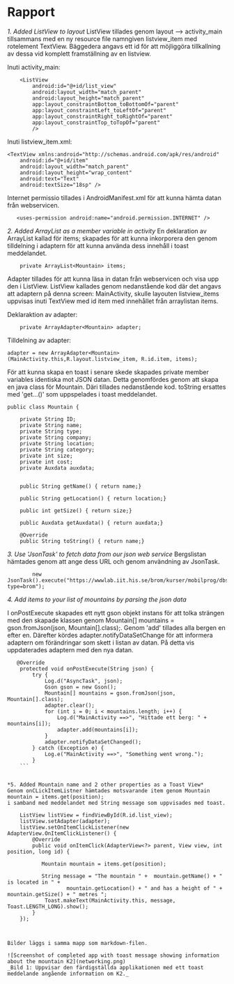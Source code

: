 
# Rapport
*1. Added ListView to layout*
ListView tillades genom layout --> activity_main tillsammans med en ny resource file namngiven
listview_item med rotelement TextView. Bäggedera angavs ett id för att möjliggöra tillkallning av
dessa vid komplett framställning av en listview.

Inuti activity_main:
```
    <ListView
        android:id="@+id/list_view"
        android:layout_width="match_parent"
        android:layout_height="match_parent"
        app:layout_constraintBottom_toBottomOf="parent"
        app:layout_constraintLeft_toLeftOf="parent"
        app:layout_constraintRight_toRightOf="parent"
        app:layout_constraintTop_toTopOf="parent"
        />
```

Inuti listview_item.xml:
```
<TextView xmlns:android="http://schemas.android.com/apk/res/android"
    android:id="@+id/item"
    android:layout_width="match_parent"
    android:layout_height="wrap_content"
    android:text="Text"
    android:textSize="18sp" />
```

Internet permissio tillades i AndroidManifest.xml för att kunna hämta datan från webservicen.
```
   <uses-permission android:name="android.permission.INTERNET" />
```

*2. Added ArrayList<Mountain> as a member variable in activity*
En deklaration av ArrayList kallad för <Mountain> items; skapades för att kunna inkorporera den genom
 tilldelning i adaptern för att kunna använda dess innehåll i toast meddelandet.

```
    private ArrayList<Mountain> items;
```
Adapter tillades för att kunna läsa in datan från webservicen och visa upp den i ListView.
ListView kallades genom nedanstående kod där det angavs att adaptern på denna screen: MainActivity, skulle
layouten listview_items uppvisas inuti TextView med id item med innehållet från arraylistan items.

Deklaraktion av adapter:
```
    private ArrayAdapter<Mountain> adapter;
```
Tilldelning av adapter:
```
adapter = new ArrayAdapter<Mountain>(MainActivity.this,R.layout.listview_item, R.id.item, items);
```

För att kunna skapa en toast i senare skede skapades private member variables identiska mot JSON datan.
Detta genomfördes genom att skapa en java class för Mountain. Däri tillades nedanstående kod.
toString ersattes med 'get...()' som uppspelades i toast meddelandet.
```
public class Mountain {

    private String ID;
    private String name;
    private String type;
    private String company;
    private String location;
    private String category;
    private int size;
    private int cost;
    private Auxdata auxdata;


    public String getName() { return name;}

    public String getLocation() { return location;}

    public int getSize() { return size;}

    public Auxdata getAuxdata() { return auxdata;}

    @Override
    public String toString() { return name;}
```

*3. Use 'JsonTask' to fetch data from our json web service*
Bergslistan hämtades genom att ange dess URL och genom användning av JsonTask.
```
        new JsonTask().execute("https://wwwlab.iit.his.se/brom/kurser/mobilprog/dbservice/admin/getdataasjson.php?type=brom");
```

*4. Add items to your list of mountains by parsing the json data*

I onPostExecute skapades ett nytt gson objekt instans för att tolka strängen med den skapade klassen
genom Mountain[] mountains = gson.fromJson(json, Mountain[].class);.
Genom 'add' tillades alla bergen en efter en. Därefter kördes adapter.notifyDataSetChange för att
informera adaptern om förändringar som skett i listan av datan. På detta vis uppdaterades adaptern
med den nya datan.


```
   @Override
    protected void onPostExecute(String json) {
        try {
            Log.d("AsyncTask", json);
            Gson gson = new Gson();
            Mountain[] mountains = gson.fromJson(json, Mountain[].class);
            adapter.clear();
            for (int i = 0; i < mountains.length; i++) {
                Log.d("MainActivity ==>", "Hittade ett berg: " + mountains[i]);
                adapter.add(mountains[i]);
            }
            adapter.notifyDataSetChanged();
        } catch (Exception e) {
            Log.e("MainActivity ==>", "Something went wrong.");
        }
    ```


*5. Added Mountain name and 2 other properties as a Toast View*
Genom onCLickItemListner hämtades motsvarande item genom Mountain mountain = items.get(position);
i samband med meddelandet med String message som uppvisades med toast.

```
        ListView listView = findViewById(R.id.list_view);
        listView.setAdapter(adapter);
        listView.setOnItemClickListener(new AdapterView.OnItemClickListener() {
            @Override
            public void onItemClick(AdapterView<?> parent, View view, int position, long id) {

               Mountain mountain = items.get(position);

               String message = "The mountain " +  mountain.getName() + " is located in " +
                       mountain.getLocation() + " and has a height of " + mountain.getSize() + " metres ";
                Toast.makeText(MainActivity.this, message, Toast.LENGTH_LONG).show();
            }
        });
```


Bilder läggs i samma mapp som markdown-filen.

![Screenshot of completed app with toast message showing information about the mountain K2](networking.png)
_Bild 1: Uppvisar den färdigställda applikationen med ett toast meddelande angående information om K2._

